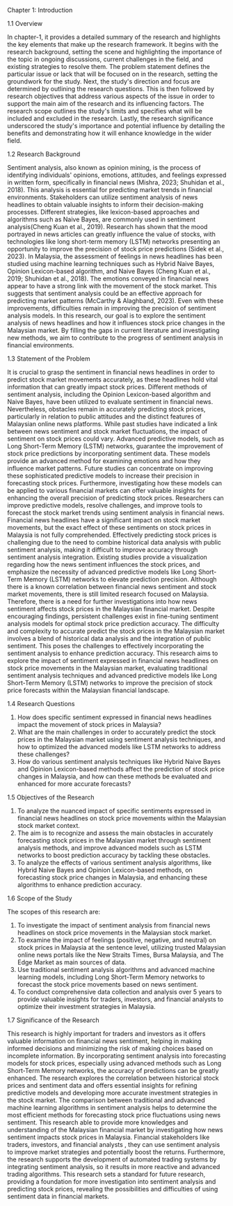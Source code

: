 Chapter 1: Introduction

1.1 	Overview

In chapter-1, it provides a detailed summary of the research and highlights the key elements that make up the research framework. It begins with the research background, setting the scene and highlighting the importance of the topic in ongoing discussions, current challenges in the field, and existing strategies to resolve them. The problem statement defines the particular issue or lack that will be focused on in the research, setting the groundwork for the study. Next, the study's direction and focus are determined by outlining the research questions. This is then followed by research objectives that address various aspects of the issue in order to support the main aim of the research and its influencing factors. The research scope outlines the study's limits and specifies what will be included and excluded in the research. Lastly, the research significance underscored the study's importance and potential influence by detailing the benefits and demonstrating how it will enhance knowledge in the wider field.

1.2 	Research Background

Sentiment analysis, also known as opinion mining, is the process of identifying individuals' opinions, emotions, attitudes, and feelings expressed in written form, specifically in financial news (Mishra, 2023; Shuhidan et al., 2018). This analysis is essential for predicting market trends in financial environments. Stakeholders can utilize sentiment analysis of news headlines to obtain valuable insights to inform their decision-making processes. Different strategies, like lexicon-based approaches and algorithms such as Naive Bayes, are commonly used in sentiment analysis(Cheng Kuan et al., 2019).
Research has shown that the mood portrayed in news articles can greatly influence the value of stocks, with technologies like long short-term memory (LSTM) networks presenting an opportunity to improve the precision of stock price predictions (Sidek et al., 2023). In Malaysia, the assessment of feelings in news headlines has been studied using machine learning techniques such as Hybrid Naive Bayes, Opinion Lexicon-based algorithm, and Naive Bayes (Cheng Kuan et al., 2019; Shuhidan et al., 2018).
The emotions conveyed in financial news appear to have a strong link with the movement of the stock market. This suggests that sentiment analysis could be an effective approach for predicting market patterns (McCarthy & Alaghband, 2023). Even with these improvements, difficulties remain in improving the precision of sentiment analysis models. In this research, our goal is to explore the sentiment analysis of news headlines and how it influences stock price changes in the Malaysian market. By filling the gaps in current literature and investigating new methods, we aim to contribute to the progress of sentiment analysis in financial environments.

1.3 	Statement of the Problem

It is crucial to grasp the sentiment in financial news headlines in order to predict stock market movements accurately, as these headlines hold vital information that can greatly impact stock prices. Different methods of sentiment analysis, including the Opinion Lexicon-based algorithm and Naive Bayes, have been utilized to evaluate sentiment in financial news. Nevertheless, obstacles remain in accurately predicting stock prices, particularly in relation to public attitudes and the distinct features of Malaysian online news platforms. While past studies have indicated a link between news sentiment and stock market fluctuations, the impact of sentiment on stock prices could vary. Advanced predictive models, such as Long Short-Term Memory (LSTM) networks, guarantee the improvement of stock price predictions by incorporating sentiment data. These models provide an advanced method for examining emotions and how they influence market patterns.
Future studies can concentrate on improving these sophisticated predictive models to increase their precision in forecasting stock prices. Furthermore, investigating how these models can be applied to various financial markets can offer valuable insights for enhancing the overall precision of predicting stock prices. Researchers can improve predictive models, resolve challenges, and improve tools to forecast the stock market trends using sentiment analysis in financial news. Financial news headlines have a significant impact on stock market movements, but the exact effect of these sentiments on stock prices in Malaysia is not fully comprehended. Effectively predicting stock prices is challenging due to the need to combine historical data analysis with public sentiment analysis, making it difficult to improve accuracy through sentiment analysis integration. Existing studies provide a visualization regarding how the news sentiment influences the stock prices, and emphasize the necessity of advanced predictive models like Long Short-Term Memory (LSTM) networks to elevate prediction precision.
Although there is a known correlation between financial news sentiment and stock market movements, there is still limited research focused on Malaysia. Therefore, there is a need for further investigations into how news sentiment affects stock prices in the Malaysian financial market. Despite encouraging findings, persistent challenges exist in fine-tuning sentiment analysis models for optimal stock price prediction accuracy. The difficulty and complexity to accurate predict the stock prices in the Malaysian market involves a blend of historical data analysis and the integration of public sentiment. This poses the challenges to effectively incorporating the sentiment analysis to enhance prediction accuracy. This research aims to explore the impact of sentiment expressed in financial news headlines on stock price movements in the Malaysian market, evaluating traditional sentiment analysis techniques and advanced predictive models like Long Short-Term Memory (LSTM) networks to improve the precision of stock price forecasts within the Malaysian financial landscape.

1.4 	Research Questions

1.	How does specific sentiment expressed in financial news headlines impact the movement of stock prices in Malaysia?
2.	What are the main challenges in order to accurately predict the stock prices in the Malaysian market using sentiment analysis techniques, and how to optimized the advanced models like LSTM networks to address these challenges?
3.	How do various sentiment analysis techniques like Hybrid Naive Bayes and Opinion Lexicon-based methods affect the prediction of stock price changes in Malaysia, and how can these methods be evaluated and enhanced for more accurate forecasts?

1.5	Objectives of the Research

1.	To analyze the nuanced impact of specific sentiments expressed in financial news headlines on stock price movements within the Malaysian stock market context.
2.	The aim is to recognize and assess the main obstacles in accurately forecasting stock prices in the Malaysian market through sentiment analysis methods, and improve advanced models such as LSTM networks to boost prediction accuracy by tackling these obstacles.
3.	To analyze the effects of various sentiment analysis algorithms, like Hybrid Naive Bayes and Opinion Lexicon-based methods, on forecasting stock price changes in Malaysia, and enhancing these algorithms to enhance prediction accuracy.

1.6 	Scope of the Study

The scopes of this research are:
1.	To investigate the impact of sentiment analysis from financial news headlines on stock price movements in the Malaysian stock market.
2.	To examine the impact of feelings (positive, negative, and neutral) on stock prices in Malaysia at the sentence level, utilizing trusted Malaysian online news portals like the New Straits Times, Bursa Malaysia, and The Edge Market as main sources of data.
3.	Use traditional sentiment analysis algorithms and advanced machine learning models, including Long Short-Term Memory networks to forecast the stock price movements based on news sentiment.
4.	To conduct comprehensive data collection and analysis over 5 years to provide valuable insights for traders, investors, and financial analysts to optimize their investment strategies in Malaysia.

1.7 	Significance of the Research

This research is highly important for traders and investors as it offers valuable information on financial news sentiment, helping in making informed decisions and minimizing the risk of making choices based on incomplete information. By incorporating sentiment analysis into forecasting models for stock prices, especially using advanced methods such as Long Short-Term Memory networks, the accuracy of predictions can be greatly enhanced. The research explores the correlation between historical stock prices and sentiment data and offers essential insights for refining predictive models and developing more accurate investment strategies in the stock market.
The comparison between traditional and advanced machine learning algorithms in sentiment analysis helps to determine the most efficient methods for forecasting stock price fluctuations using news sentiment. This research able to provide more knowledges and understanding of the Malaysian financial market by investigating how news sentiment impacts stock prices in Malaysia. Financial stakeholders like traders, investors, and financial analysts , they can use sentiment analysis to improve market strategies and potentially boost the returns.
Furthermore, the research supports the development of automated trading systems by integrating sentiment analysis, so it results in more reactive and advanced trading algorithms. This research sets a standard for future research, providing a foundation for more investigation into sentiment analysis and predicting stock prices, revealing the possibilities and difficulties of using sentiment data in financial markets.
